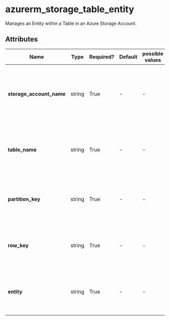 # azurerm_storage_table_entity

Manages an Entity within a Table in an Azure Storage Account.

## Attributes

| Name | Type | Required? | Default  | possible values | Description |
| ---- | ---- | --------- | -------- | ----------- | ----------- |
| **storage_account_name** | string | True | -  |  -  | Specifies the storage account in which to create the storage table entity. Changing this forces a new resource to be created. | 
| **table_name** | string | True | -  |  -  | The name of the storage table in which to create the storage table entity. Changing this forces a new resource to be created. | 
| **partition_key** | string | True | -  |  -  | The key for the partition where the entity will be inserted/merged. Changing this forces a new resource. | 
| **row_key** | string | True | -  |  -  | The key for the row where the entity will be inserted/merged. Changing this forces a new resource. | 
| **entity** | string | True | -  |  -  | A map of key/value pairs that describe the entity to be inserted/merged in to the storage table. | 

